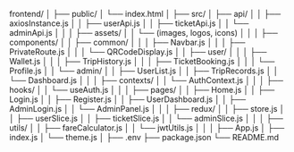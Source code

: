 frontend/
│
├── public/
│   └── index.html
│
├── src/
│   ├── api/
│   │   ├── axiosInstance.js
│   │   ├── userApi.js
│   │   ├── ticketApi.js
│   │   └── adminApi.js
│   │
│   ├── assets/
│   │   └── (images, logos, icons)
│   │
│   ├── components/
│   │   ├── common/
│   │   │   ├── Navbar.js
│   │   │   ├── PrivateRoute.js
│   │   │   └── QRCodeDisplay.js
│   │   ├── user/
│   │   │   ├── Wallet.js
│   │   │   ├── TripHistory.js
│   │   │   ├── TicketBooking.js
│   │   │   └── Profile.js
│   │   └── admin/
│   │       ├── UserList.js
│   │       ├── TripRecords.js
│   │       └── Dashboard.js
│   │
│   ├── contexts/
│   │   └── AuthContext.js
│   │
│   ├── hooks/
│   │   └── useAuth.js
│   │
│   ├── pages/
│   │   ├── Home.js
│   │   ├── Login.js
│   │   ├── Register.js
│   │   ├── UserDashboard.js
│   │   ├── AdminLogin.js
│   │   └── AdminPanel.js
│   │
│   ├── redux/
│   │   ├── store.js
│   │   ├── userSlice.js
│   │   ├── ticketSlice.js
│   │   └── adminSlice.js
│   │
│   ├── utils/
│   │   ├── fareCalculator.js
│   │   └── jwtUtils.js
│   │
│   ├── App.js
│   ├── index.js
│   └── theme.js
│
├── .env
├── package.json
└── README.md
